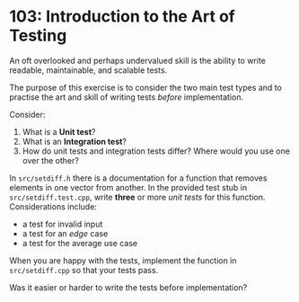 # 103: Introduction to the Art of Testing

An oft overlooked and perhaps undervalued skill is the ability to write readable, maintainable, and scalable tests.

The purpose of this exercise is to consider the two main test types and to practise the art and skill of writing tests _before_ implementation.

Consider:
1. What is a **Unit test**?
2. What is an **Integration test**?
3. How do unit tests and integration tests differ? Where would you use one over the other?

In `src/setdiff.h` there is a documentation for a function that removes elements in one vector from another. In the provided test stub in `src/setdiff.test.cpp`, write **three** or more _unit tests_ for this function. Considerations include:
- a test for invalid input
- a test for an _edge_ case
- a test for the average use case

When you are happy with the tests, implement the function in `src/setdiff.cpp` so that your tests pass.

Was it easier or harder to write the tests before implementation?
